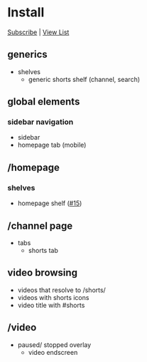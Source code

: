 # Install

[Subscribe](https://subscribe.adblockplus.org/?location=https%3A%2F%2Fraw.githubusercontent.com%2Fmchangrh%2Fyt-neuter%2Fmain%2Ffilters%2Fnoshorts.txt&title=yt-neuter%20noshorts) | [View List](https://raw.githubusercontent.com/mchangrh/yt-neuter/main/filters/noshorts.txt)

## generics
* shelves
  * generic shorts shelf (channel, search)
## global elements
### sidebar navigation
  * sidebar
  * homepage tab (mobile)
## /homepage
### shelves
  * homepage shelf ([#15](https://github.com/mchangrh/yt-neuter/issues/15))
## /channel page
* tabs
  * shorts tab
## video browsing
  * videos that resolve to /shorts/
  * videos with shorts icons
  * video title with #shorts
## /video
* paused/ stopped overlay
  * video endscreen